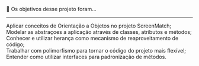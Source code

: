 🔨 Os objetivos desse projeto foram...<hr>

Aplicar conceitos de Orientação a Objetos no projeto ScreenMatch;<br>
Modelar as abstraçoes a aplicação através de classes, atributos e métodos;<br>
Conhecer e utilizar herança como mecanismo de reaproveitamento de código;<br>
Trabalhar com polimorfismo para tornar o código do projeto mais flexível;<br>
Entender como utilizar interfaces para padronização de métodos.<br>

